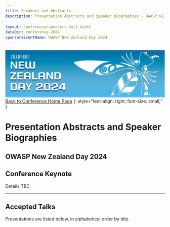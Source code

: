 ```yaml
---
title: Speakers and Abstracts
description: Presentation Abstracts and Speaker Biographies - OWASP NZ Day 2024

layout: conference/speakers-full-width
dataDir: conference-2024
sponsorsEventName: OWASP New Zealand Day 2024
---
```


[![Web Banner](/assets/images/2024_Banner_Graphic.jpg)](/conference/)   
[Back to Conference Home Page](index.md)
{: style="text-align: right; font-size: small;" }

# Presentation Abstracts and Speaker Biographies

## OWASP New Zealand Day 2024

## Conference Keynote

Details TBC

<hr />

## Accepted Talks

Presentations are listed below, in alphabetical order by title.
